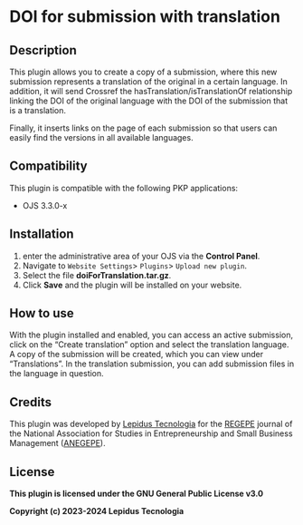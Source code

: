 # DOI for submission with translation

## Description

This plugin allows you to create a copy of a submission, where this new submission represents a translation of the original in a certain language. In addition, it will send Crossref the hasTranslation/isTranslationOf relationship linking the DOI of the original language with the DOI of the submission that is a translation.

Finally, it inserts links on the page of each submission so that users can easily find the versions in all available languages.

## Compatibility

This plugin is compatible with the following PKP applications:

- OJS 3.3.0-x

## Installation

1. enter the administrative area of your OJS via the __Control Panel__.
2. Navigate to `Website Settings`> `Plugins`> `Upload new plugin`.
3. Select the file __doiForTranslation.tar.gz__.
4. Click __Save__ and the plugin will be installed on your website.

## How to use

With the plugin installed and enabled, you can access an active submission, click on the “Create translation” option and select the translation language. A copy of the submission will be created, which you can view under “Translations”. In the translation submission, you can add submission files in the language in question.  

## Credits

This plugin was developed by [Lepidus Tecnologia](https://lepidus.com.br/) for the [REGEPE](https://regepe.org.br/) journal of the National Association for Studies in Entrepreneurship and Small Business Management ([ANEGEPE](https://anegepe.org.br/)).

## License
__This plugin is licensed under the GNU General Public License v3.0__

__Copyright (c) 2023-2024 Lepidus Tecnologia__